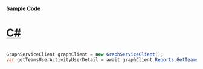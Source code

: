 #### Sample Code
# [C#](#tab/Csharp)

```C#

GraphServiceClient graphClient = new GraphServiceClient();
var getTeamsUserActivityUserDetail = await graphClient.Reports.GetTeamsUserActivityUserDetail().Request().GetAsync();

```